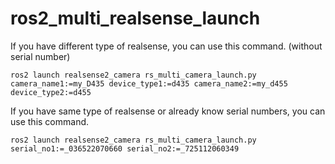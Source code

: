 # ros2_multi_realsense_launch

If you have different type of realsense, you can use this command. (without serial number)

```
ros2 launch realsense2_camera rs_multi_camera_launch.py camera_name1:=my_D435 device_type1:=d435 camera_name2:=my_d455 device_type2:=d455
```





If you have same type of realsense or already know serial numbers, you can use this command.

```
ros2 launch realsense2_camera rs_multi_camera_launch.py serial_no1:=_036522070660 serial_no2:=_725112060349
```

